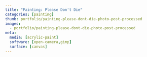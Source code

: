 ```yaml
---
title: "Painting: Please Don't Die"
categories: [painting]
thumb: portfolio/painting-please-dont-die-photo-post-processed
images:
  - portfolio/painting-please-dont-die-photo-post-processed
meta:
  media: [acrylic-paint]
  software: [open-camera,gimp]
  surface: [canvas]
---
```

